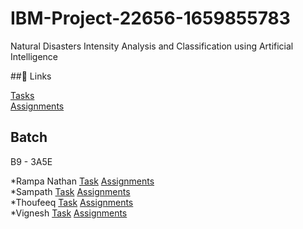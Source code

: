 # IBM-Project-22656-1659855783

Natural Disasters Intensity Analysis and Classification using Artificial Intelligence


##🔗 Links

[Tasks](https://github.com/IBM-EPBL/IBM-Project-22656-1659855783/tree/main/Tasks) <br>
[Assignments](https://github.com/IBM-EPBL/IBM-Project-22656-1659855783/tree/main/Assignment)

## Batch
 
B9 - 3A5E

*Rampa Nathan [Task](https://github.com/IBM-EPBL/IBM-Project-22656-1659855783/tree/main/Tasks/Rampa%20Nathan)     [Assignments](https://github.com/IBM-EPBL/IBM-Project-22656-1659855783/tree/main/Assignment/Rampa%20Nathan)<br>
*Sampath  [Task](https://github.com/IBM-EPBL/IBM-Project-22656-1659855783/tree/main/Tasks/Sampath)     [Assignments](https://github.com/IBM-EPBL/IBM-Project-22656-1659855783/tree/main/Assignment/Sampath)<br>
*Thoufeeq  [Task](https://github.com/IBM-EPBL/IBM-Project-22656-1659855783/tree/main/Tasks/Thoufeeq)     [Assignments](https://github.com/IBM-EPBL/IBM-Project-22656-1659855783/tree/main/Assignment/Thoufeeq)<br>
*Vignesh  [Task](https://github.com/IBM-EPBL/IBM-Project-22656-1659855783/tree/main/Tasks/Vignesh)     [Assignments](https://github.com/IBM-EPBL/IBM-Project-22656-1659855783/tree/main/Assignment/Vignesh)  

